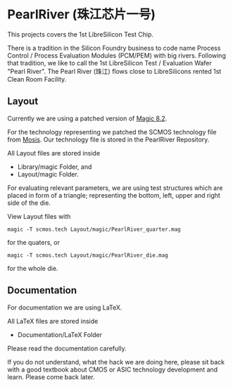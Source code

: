 # PearlRiver (珠江芯片一号)

This projects covers the 1st LibreSilicon Test Chip.

There is a tradition in the Silicon Foundry business to code name Process Control / Process Evaluation Modules (PCM/PEM) with big rivers. Following that tradition, we like to call the 1st LibreSilicon Test / Evaluation Wafer "Pearl River". The Pearl River (珠江) flows close to LibreSilicons rented 1st Clean Room Facility.

## Layout

Currently we are using a patched version of [Magic 8.2](https://github.com/libresilicon/magic-8.2).

For the technology representing we patched the SCMOS technology file from [Mosis](https://mosis.com).
Our technology file is stored in the PearlRiver Repository.

All Layout files are stored inside

* Library/magic Folder, and
* Layout/magic Folder.

For evaluating relevant parameters, we are using test structures which are placed in form of a triangle; representing the bottom, left, upper and right side of the die.

View Layout files with

    magic -T scmos.tech Layout/magic/PearlRiver_quarter.mag

for the quaters, or

    magic -T scmos.tech Layout/magic/PearlRiver_die.mag

for the whole die.

## Documentation

For documentation we are using LaTeX.

All LaTeX files are stored inside

* Documentation/LaTeX Folder

Please read the documentation carefully.

If you do not understand, what the hack we are doing here, please sit back with a good textbook about CMOS or ASIC technology development and learn. Please come back later.
